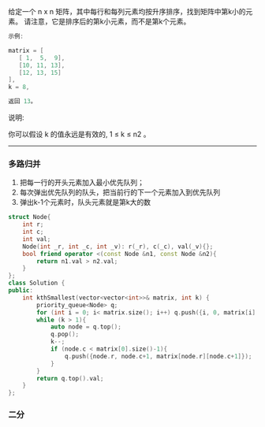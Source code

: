 给定一个 n x n 矩阵，其中每行和每列元素均按升序排序，找到矩阵中第k小的元素。
请注意，它是排序后的第k小元素，而不是第k个元素。

```cpp
示例:

matrix = [
   [ 1,  5,  9],
   [10, 11, 13],
   [12, 13, 15]
],
k = 8,

返回 13。
```

说明:

你可以假设 k 的值永远是有效的, 1 ≤ k ≤ n2 。

---

### 多路归并

1. 把每一行的开头元素加入最小优先队列；
2. 每次弹出优先队列的队头，把当前行的下一个元素加入到优先队列
3. 弹出k-1个元素时，队头元素就是第k大的数

```cpp
struct Node{
    int r;
    int c;
    int val;
    Node(int _r, int _c, int _v): r(_r), c(_c), val(_v){};
    bool friend operator <(const Node &n1, const Node &n2){
        return n1.val > n2.val;
    }
};
class Solution {
public:
    int kthSmallest(vector<vector<int>>& matrix, int k) {
        priority_queue<Node> q;
        for (int i = 0; i< matrix.size(); i++) q.push({i, 0, matrix[i][0]});
        while (k > 1){
            auto node = q.top();
            q.pop();
            k--;
            if (node.c < matrix[0].size()-1){
                q.push({node.r, node.c+1, matrix[node.r][node.c+1]});
            }
        }
        return q.top().val;
    }
};
```

### 二分
